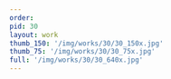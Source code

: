 ```yaml
---
order: 
pid: 30
layout: work
thumb_150: '/img/works/30/30_150x.jpg'
thumb_75: '/img/works/30/30_75x.jpg'
full: '/img/works/30/30_640x.jpg'
---
```

